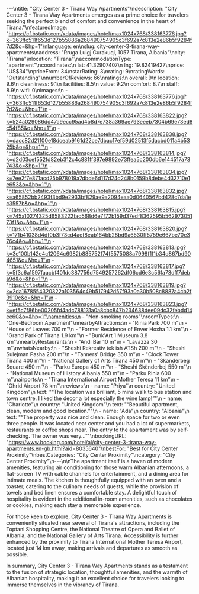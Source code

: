 ---\ntitle: "City Center 3 - Tirana Way Apartments"\ndescription: "City Center 3 - Tirana Way Apartments emerges as a prime choice for travelers seeking the perfect blend of comfort and convenience in the heart of Tirana."\nfeaturedImage: "https://cf.bstatic.com/xdata/images/hotel/max1024x768/338163776.jpg?k=363ffc511f653d127b55886a268490754905c3f692a7c813e2e86b5f9284f7d2&o=&hp=1"\nlanguage: en\nslug: city-center-3-tirana-way-apartments\naddress: "Rruga Luigj Gurakuqi, 1057 Tirana, Albania"\ncity: "Tirana"\nlocation: "Tirana"\naccommodationType: "apartment"\ncoordinates:\n  lat: 41.32907407\n  lng: 19.82419427\nprice: "US$34"\npriceFrom: 34\nstarRating: 3\nrating: 9\nratingWords: "Outstanding"\nnumberOfReviews: 66\nratings:\n  overall: 9\n  location: 9.6\n  cleanliness: 9.1\n  facilities: 8.5\n  value: 9.2\n  comfort: 8.7\n  staff: 8.9\n  wifi: 0\nimages:\n  - "https://cf.bstatic.com/xdata/images/hotel/max1024x768/338163776.jpg?k=363ffc511f653d127b55886a268490754905c3f692a7c813e2e86b5f9284f7d2&o=&hp=1"\n  - "https://cf.bstatic.com/xdata/images/hotel/max1024x768/338163822.jpg?k=524a029086dd47a9ecc95ad4b8d7e738a369ae793eeeb7304b69e73ed8c54f85&o=&hp=1"\n  - "https://cf.bstatic.com/xdata/images/hotel/max1024x768/338163838.jpg?k=dacc82d21100e18dceab9161d22ce7dbac17ef59d02513f5dacbd011a4b5325b&o=&hp=1"\n  - "https://cf.bstatic.com/xdata/images/hotel/max1024x768/338163814.jpg?k=d2d03cef552fd82eb312c4c881ff397e9892e73ffea5c200db6e144517a73743&o=&hp=1"\n  - "https://cf.bstatic.com/xdata/images/hotel/max1024x768/338163834.jpg?k=7ee2f7e871acd25b978019a7dbde6d117d24d248b0159b8debe4d32710e1e653&o=&hp=1"\n  - "https://cf.bstatic.com/xdata/images/hotel/max1024x768/338163832.jpg?k=a65852bb2493f3bd9e2933bf829ae9a2094eaa0d0640567bd428c7da1ec3557b&o=&hp=1"\n  - "https://cf.bstatic.com/xdata/images/hotel/max1024x768/338163815.jpg?k=745a10274325d6583222fad568d6e7f72b159d37edf8362595b56297305173f1&o=&hp=1"\n  - "https://cf.bstatic.com/xdata/images/hotel/max1024x768/338163820.jpg?k=171b41038d4df0b3f73cd4aef8eab164bb28bd9a6530ff5759e667be70e376c4&o=&hp=1"\n  - "https://cf.bstatic.com/xdata/images/hotel/max1024x768/338163813.jpg?k=3e100b142e4c12064c6982b885752f74f5575088a7998f1f1b34d867bd904651&o=&hp=1"\n  - "https://cf.bstatic.com/xdata/images/hotel/max1024x768/338163817.jpg?k=5f3c6a1597faacbf401dc387756d7549257262df06cd6e3c56fa73dff7deba9d&o=&hp=1"\n  - "https://cf.bstatic.com/xdata/images/hotel/max1024x768/338163819.jpg?k=2da1678554320322a103564c49b517942d57f93a0a30b508c8887a4cb2f3910c&o=&hp=1"\n  - "https://cf.bstatic.com/xdata/images/hotel/max1024x768/338163823.jpg?k=ef5c7f86be00205fd4adc788131a0a8cbc847b234638dee09dc32febdd14ee60&o=&hp=1"\namenities:\n  - "Non-smoking rooms"\nroomTypes:\n  - "One-Bedroom Apartment"\nnearbyAttractions:\n  - "Rinia Park 700 m"\n  - "House of Leaves 700 m"\n  - "Former Residence of Enver Hoxha 1.1 km"\n  - "Grand Park of Tirana 1.9 km"\n  - "Bunk'Art 1 Museum 3.8 km"\nnearbyRestaurants:\n  - "Andi̇ Bar 10 m"\n  - "Lavazza 30 m"\nwhatsNearby:\n  - "Sheshi Rekreativ tek ish ATSh 200 m"\n  - "Sheshi Sulejman Pasha 200 m"\n  - "Tanners' Bridge 350 m"\n  - "Clock Tower Tirana 400 m"\n  - "National Gallery of Arts Tirana 450 m"\n  - "Skanderbeg Square 450 m"\n  - "Parku Europa 450 m"\n  - "Sheshi Skënderbej 550 m"\n  - "National Museum of History Albania 550 m"\n  - "Parku Rinia 600 m"\nairports:\n  - "Tirana International Airport Mother Teresa 11 km"\n  - "Ohrid Airport 78 km"\nreviews:\n  - name: "Priya"\n    country: "United Kingdom"\n    text: "“The location was brilliant, 5 mins walk to bus station and town centre. I liked the decor a lot especially the wine lamp!”"\n  - name: "Charlotte"\n    country: "United Kingdom"\n    text: "“Beautiful apartment, clean, modern and good location.”"\n  - name: "Ada"\n    country: "Albania"\n    text: "“The property was nice and clean. Enough space for two or even three people. It was located near center and you had a lot of supermarkets, restaurants or coffee shops near. The entry to the apartament was by self-checking. The owner was very...”"\nbookingURL: "https://www.booking.com/hotel/al/city-center-3-tirana-way-apartments.en-gb.html?aid=8035640"\nbestFor: "Best for City Center Proximity"\nbestCategories: "City Center Proximity"\ncategory: "City Center Proximity"\n---\n\nThe apartment itself is a haven of modern amenities, featuring air conditioning for those warm Albanian afternoons, a flat-screen TV with cable channels for entertainment, and a dining area for intimate meals. The kitchen is thoughtfully equipped with an oven and a toaster, catering to the culinary needs of guests, while the provision of towels and bed linen ensures a comfortable stay. A delightful touch of hospitality is evident in the additional in-room amenities, such as chocolates or cookies, making each stay a memorable experience.

For those keen to explore, City Center 3 - Tirana Way Apartments is conveniently situated near several of Tirana's attractions, including the Toptani Shopping Centre, the National Theatre of Opera and Ballet of Albania, and the National Gallery of Arts Tirana. Accessibility is further enhanced by the proximity to Tirana International Mother Teresa Airport, located just 14 km away, making arrivals and departures as smooth as possible.

In summary, City Center 3 - Tirana Way Apartments stands as a testament to the fusion of strategic location, thoughtful amenities, and the warmth of Albanian hospitality, making it an excellent choice for travelers looking to immerse themselves in the vibrancy of Tirana.